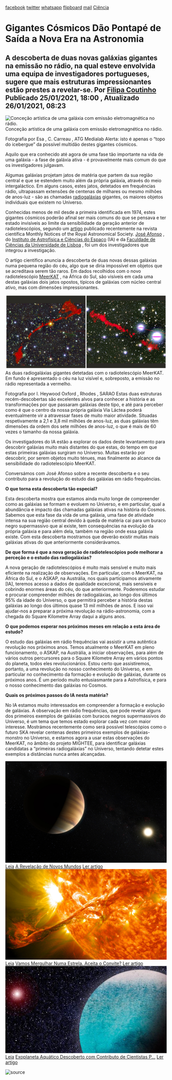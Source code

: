 [facebook](https://www.facebook.com/sharer/sharer.php?u=https%3A%2F%2Fwww.natgeo.pt%2Fciencia%2F2021%2F01%2Fgigantes-cosmicos-dao-pontape-de-saida-a-nova-era-na-astronomia) [twitter](https://twitter.com/share?url=https%3A%2F%2Fwww.natgeo.pt%2Fciencia%2F2021%2F01%2Fgigantes-cosmicos-dao-pontape-de-saida-a-nova-era-na-astronomia&via=natgeo&text=Gigantes%20C%C3%B3smicos%20D%C3%A3o%20Pontap%C3%A9%20de%20Sa%C3%ADda%20a%20Nova%20Era%20na%20Astronomia) [whatsapp](https://web.whatsapp.com/send?text=https%3A%2F%2Fwww.natgeo.pt%2Fciencia%2F2021%2F01%2Fgigantes-cosmicos-dao-pontape-de-saida-a-nova-era-na-astronomia) [flipboard](https://share.flipboard.com/bookmarklet/popout?v=2&title=Gigantes%20C%C3%B3smicos%20D%C3%A3o%20Pontap%C3%A9%20de%20Sa%C3%ADda%20a%20Nova%20Era%20na%20Astronomia&url=https%3A%2F%2Fwww.natgeo.pt%2Fciencia%2F2021%2F01%2Fgigantes-cosmicos-dao-pontape-de-saida-a-nova-era-na-astronomia) [mail](mailto:?subject=NatGeo&body=https%3A%2F%2Fwww.natgeo.pt%2Fciencia%2F2021%2F01%2Fgigantes-cosmicos-dao-pontape-de-saida-a-nova-era-na-astronomia%20-%20Gigantes%20C%C3%B3smicos%20D%C3%A3o%20Pontap%C3%A9%20de%20Sa%C3%ADda%20a%20Nova%20Era%20na%20Astronomia) [Ciência](https://www.natgeo.pt/ciencia) 
# Gigantes Cósmicos Dão Pontapé de Saída a Nova Era na Astronomia 
## A descoberta de duas novas galáxias gigantes na emissão no rádio, na qual esteve envolvida uma equipa de investigadores portugueses, sugere que mais estruturas impressionantes estão prestes a revelar-se. Por [Filipa Coutinho](https://www.natgeo.pt/autor/filipa-coutinho) Publicado 25/01/2021, 18:00 , Atualizado 26/01/2021, 08:23 
![Conceção artística de uma galáxia com emissão eletromagnética no rádio.
](img/files_styles_image_00_public_primeiros_passos_para_uma_grande_descoberta.jpg)
Conceção artística de uma galáxia com emissão eletromagnética no rádio. 

Fotografia por Esa , C. Carreau , ATG Medialab Alerta: isto é apenas o “topo do icebergue” da possível multidão destes gigantes cósmicos. 

Aquilo que era conhecido até agora de uma fase tão importante na vida de uma galáxia - a fase de galáxia ativa - é provavelmente mais comum do que os investigadores julgavam. 

Algumas galáxias projetam jatos de matéria que partem da sua região central e que se estendem muito além da própria galáxia, através do meio intergaláctico. Em alguns casos, estes jatos, detetados em frequências rádio, ultrapassam extensões de centenas de milhares ou mesmo milhões de anos-luz - são as chamadas [radiogaláxias](https://www.natgeo.pt/espaco/2018/09/radiogalaxias-obras-de-arte-do-universo) gigantes, os maiores objetos individuais que existem no Universo. 

Conhecidas menos de mil desde a primeira identificada em 1974, estes gigantes cósmicos poderão afinal ser mais comuns do que se pensava e ter estado invisíveis ao limite da sensibilidade da geração anterior de radiotelescópios, segundo um [artigo](https://doi.org/10.1093/mnras/staa3837) publicado recentemente na revista científica Monthly Notices of the Royal Astronomical Society. [José Afonso](http://www.iastro.pt/ia/newStaffDetails.html?ID=46) , do [Instituto de Astrofísica e Ciências do Espaço](http://www.iastro.pt/) (IA) e da [Faculdade de Ciências da Universidade de Lisboa](https://ciencias.ulisboa.pt/) , foi um dos investigadores que integrou a investigação. 

O artigo científico anuncia a descoberta de duas novas dessas galáxias numa pequena região do céu, algo que se diria impossível em objetos que se acreditava serem tão raros. Em dados recolhidos com o novo radiotelescópio [MeerKAT](https://www.sarao.ac.za/science/meerkat/) , na África do Sul, são visíveis em cada uma destas galáxias dois jatos opostos, típicos de galáxias com núcleo central ativo, mas com dimensões impressionantes. 

![duas radiogaláxias gigantes](img/files_styles_image_00_public_heywood_grgs_radio_over_optical.jpg)
As duas radiogaláxias gigantes detetadas com o radiotelescópio MeerKAT. Em fundo é apresentado o céu na luz visível e, sobreposto, a emissão no rádio representada a vermelho. 

Fotografia por I. Heywood Oxford , Rhodes , SARAO Estas duas estruturas recém-descobertas são excelentes alvos para conhecer a história e as transformações por que passaram galáxias deste tipo, e até para perceber como é que o centro da nossa própria galáxia Via Láctea poderá eventualmente vir a atravessar fases de muito maior atividade. Situadas respetivamente a 2,1 e 3,8 mil milhões de anos-luz, as duas galáxias têm dimensões da ordem dos sete milhões de anos-luz, o que é mais de 60 vezes o tamanho da nossa galáxia. 

Os investigadores do IA estão a explorar os dados deste levantamento para descobrir galáxias muito mais distantes do que estas, do tempo em que estas primeiras galáxias surgiram no Universo. Muitas estarão por descobrir, por serem objetos muito ténues, mas finalmente ao alcance da sensibilidade do radiotelescópio MeerKAT. 

Conversámos com José Afonso sobre a recente descoberta e o seu contributo para a revolução do estudo das galáxias em rádio frequências. 

**O que torna esta descoberta tão especial?** 

Esta descoberta mostra que estamos ainda muito longe de compreender como as galáxias se formam e evoluem no Universo, e em particular, qual a abundância e impacto das chamadas galáxias ativas na história do Cosmos. Sabemos que esta fase da vida de uma galáxia, uma fase de atividade intensa na sua região central devido à queda de matéria cai para um buraco negro supermassivo que aí existe, tem consequências na evolução da própria galáxia e para além dela, também na região onde essa galáxia existe. Com esta descoberta mostramos que deverão existir muitas mais galáxias ativas do que anteriormente considerávamos. 

**De que forma é que a nova geração de radiotelescópios pode melhorar a perceção e o estudo das radiogaláxias?** 

A nova geração de radiotelescópios é muito mais sensível e muito mais eficiente na realização de observações. Em particular, com o MeerKAT, na África do Sul, e o ASKAP, na Austrália, nos quais participamos ativamente [IA], teremos acesso a dados de qualidade excecional, mais sensíveis e cobrindo enormes áreas do céu, do que anteriormente. Poderemos estudar e procurar compreender milhões de radiogaláxias, ao longo dos últimos 95% da idade do Universo, o que permitirá perceber a história destas galáxias ao longo dos últimos quase 13 mil milhões de anos. E isso vai ajudar-nos a preparar a próxima revolução na rádio-astronomia, com a chegada do Square Kilometre Array daqui a alguns anos. 

**O que podemos esperar nos próximos meses em relação a esta área de estudo?** 

O estudo das galáxias em rádio frequências vai assistir a uma autêntica revolução nos próximos anos. Temos atualmente o MeerKAT em pleno funcionamento, o ASKAP, na Austrália, a iniciar observações, para além de vários outros percursores para o Square Kilometre Array em vários pontos do planeta, todos eles revolucionários. Estou certo que assistiremos, portanto, a uma revolução no nosso conhecimento do Universo, e em particular no conhecimento da formação e evolução de galáxias, durante os próximos anos. É um período muito entusiasmante para a Astrofísica, e para o nosso conhecimento das galáxias no Cosmos. 

**Quais os próximos passos do IA nesta matéria?** 

No IA estamos muito interessados em compreender a formação e evolução de galáxias. A observação em rádio frequências, que pode revelar alguns dos primeiros exemplos de galáxias com buracos negros supermassivos do Universo, é um tema que temos estado explorar cada vez com maior interesse. Mostrámos recentemente como será possível telescópios como o futuro SKA revelar centenas destes primeiros exemplos de galáxias-monstro no Universo, e estamos agora a usar estas observações do MeerKAT, no âmbito do projeto MIGHTEE, para identificar galáxias candidatas a “primeiras radiogaláxias” no Universo, tentando detetar estes exemplos a distâncias nunca antes alcançadas. 

[![Conceção artística do exoplaneta 51 Pegasi b, do tipo “Júpiter quente” - o primeiro planeta detetado ...](img/files_styles_image_00_public_eso1_1_a.jpg)](https://www.natgeo.pt/espaco/2020/05/a-revelacao-de-novos-mundos) [Leia](https://www.natgeo.pt/espaco/2020/05/a-revelacao-de-novos-mundos) [A Revelação de Novos Mundos](https://www.natgeo.pt/espaco/2020/05/a-revelacao-de-novos-mundos) [Ler artigo](https://www.natgeo.pt/espaco/2020/05/a-revelacao-de-novos-mundos) [![Os fenómenos extremamente energéticos observados à superfície do Sol refletem a intensa atividade do material no ...](img/files_styles_image_00_public_0_1_1_lighten_blend_crop.jpg)](https://www.natgeo.pt/ciencia/2021/01/vamos-mergulhar-numa-estrela-aceita-o-convite) [Leia](https://www.natgeo.pt/ciencia/2021/01/vamos-mergulhar-numa-estrela-aceita-o-convite) [Vamos Mergulhar Numa Estrela. Aceita o Convite?](https://www.natgeo.pt/ciencia/2021/01/vamos-mergulhar-numa-estrela-aceita-o-convite) [Ler artigo](https://www.natgeo.pt/ciencia/2021/01/vamos-mergulhar-numa-estrela-aceita-o-convite) [![exoplaneta b](img/files_styles_image_00_public_exoplaneta_b_v.jpg)](https://www.natgeo.pt/ciencia/2020/12/exoplaneta-aquatico-descoberto-com-contributo-de-cientistas-portugueses) [Leia](https://www.natgeo.pt/ciencia/2020/12/exoplaneta-aquatico-descoberto-com-contributo-de-cientistas-portugueses) [Exoplaneta Aquático Descoberto com Contributo de Cientistas P...](https://www.natgeo.pt/ciencia/2020/12/exoplaneta-aquatico-descoberto-com-contributo-de-cientistas-portugueses) [Ler artigo](https://www.natgeo.pt/ciencia/2020/12/exoplaneta-aquatico-descoberto-com-contributo-de-cientistas-portugueses) 

![source](https://www.natgeo.pt/ciencia/2021/01/gigantes-cosmicos-dao-pontape-de-saida-a-nova-era-na-astronomia)